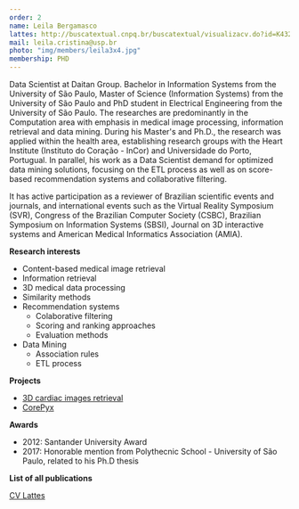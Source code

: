 ```yaml
---
order: 2
name: Leila Bergamasco
lattes: http://buscatextual.cnpq.br/buscatextual/visualizacv.do?id=K4321413A6
mail: leila.cristina@usp.br
photo: "img/members/leila3x4.jpg"
membership: PHD
---
```



Data Scientist at Daitan Group. Bachelor in Information Systems from the University of São Paulo, Master of Science (Information Systems) from the University of São Paulo and PhD student in Electrical Engineering from the University of São Paulo. The researches are predominantly in the Computation area with emphasis in medical image processing, information retrieval and data mining. During his Master's and Ph.D., the research was applied within the health area, establishing research groups with the Heart Institute (Instituto do Coração - InCor) and Universidade do Porto, Portugual. In parallel, his work as a Data Scientist demand for optimized data mining solutions, focusing on the ETL process as well as on score-based recommendation systems and collaborative filtering.

It has active participation as a reviewer of Brazilian scientific events and journals, and international events such as the Virtual Reality Symposium (SVR), Congress of the Brazilian Computer Society (CSBC), Brazilian Symposium on Information Systems (SBSI), Journal on 3D interactive systems and American Medical Informatics Association (AMIA).

**Research interests**

- Content-based medical image retrieval
- Information retrieval
- 3D medical data processing
- Similarity methods
- Recommendation systems
  - Colaborative filtering
  - Scoring and ranking approaches
  - Evaluation methods
- Data Mining
  - Association rules
  - ETL process

**Projects**

- [3D cardiac images retrieval](http://lapis.each.usp.br/en/research/masterleila1/)
- [CorePyx](http://lapis.each.usp.br/en/research/corepyx/)

**Awards**
- 2012: Santander University Award
- 2017: Honorable mention from Polythecnic School - University of São Paulo, related to his Ph.D thesis

**List of all publications**

[CV Lattes](http://buscatextual.cnpq.br/buscatextual/visualizacv.do?id=K4321413A6)
